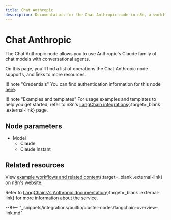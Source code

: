 ```yaml
---
title: Chat Anthropic
description: Documentation for the Chat Anthropic node in n8n, a workflow automation platform. Includes details of operations and configuration, and links to examples and credentials information.
---
```


# Chat Anthropic

The Chat Anthropic node allows you to use Anthropic's Claude family of chat models with conversational agents.

On this page, you'll find a list of operations the Chat Anthropic node supports, and links to more resources.

!!! note "Credentials"
    You can find authentication information for this node [here](/integrations/builtin/credentials/chatanthropic/).

!!! note "Examples and templates"
	For usage examples and templates to help you get started, refer to n8n's [LangChain integrations](https://n8n.io/integrations/langchain/){:target=_blank .external-link} page.
	
## Node parameters

* Model
	* Claude
	* Claude Instant

## Related resources

View [example workflows and related content](https://n8n.io/integrations/langchain/){:target=_blank .external-link} on n8n's website.

Refer to [LangChains's Anthropic documentation](https://js.langchain.com/docs/modules/model_io/models/chat/integrations/anthropic){:target=_blank .external-link} for more information about the service.

--8<-- "_snippets/integrations/builtin/cluster-nodes/langchain-overview-link.md"
